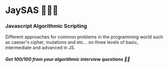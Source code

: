 # JaySAS 👨‍💻🔥
<h3>Javascript Algorithmic Scripting</h3>
<p>Different approaches for common problems in the programming world such as caeser's cipher, mutations and etc... on three levels of basic, intermediate and advanced in JS.</p>
<h5>Get 100/100 from your algorithmic interview questions 🤟😎</h5>